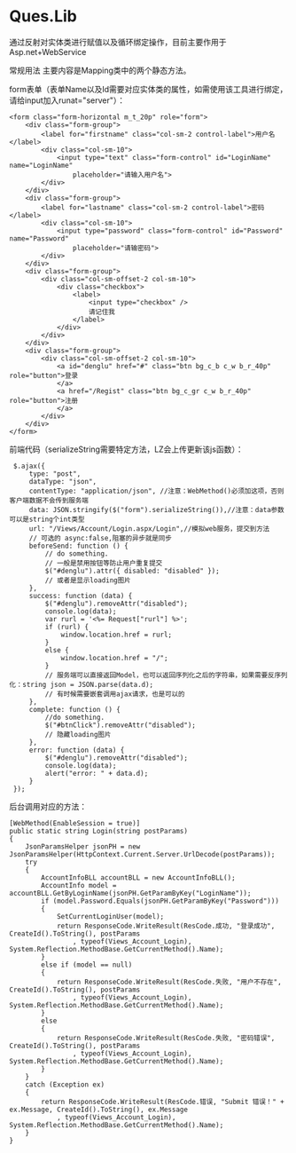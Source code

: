 # Ques.Lib
通过反射对实体类进行赋值以及循环绑定操作，目前主要作用于Asp.net+WebService

常规用法
主要内容是Mapping类中的两个静态方法。

form表单（表单Name以及Id需要对应实体类的属性，如需使用该工具进行绑定，请给input加入runat="server"）：

    <form class="form-horizontal m_t_20p" role="form">
        <div class="form-group">
            <label for="firstname" class="col-sm-2 control-label">用户名</label>
            <div class="col-sm-10">
                <input type="text" class="form-control" id="LoginName" name="LoginName"
                    placeholder="请输入用户名">
            </div>
        </div>
        <div class="form-group">
            <label for="lastname" class="col-sm-2 control-label">密码</label>
            <div class="col-sm-10">
                <input type="password" class="form-control" id="Password" name="Password"
                    placeholder="请输密码">
            </div>
        </div>
        <div class="form-group">
            <div class="col-sm-offset-2 col-sm-10">
                <div class="checkbox">
                    <label>
                        <input type="checkbox" />
                        请记住我
                    </label>
                </div>
            </div>
        </div>
        <div class="form-group">
            <div class="col-sm-offset-2 col-sm-10">
                <a id="denglu" href="#" class="btn bg_c_b c_w b_r_40p" role="button">登录
                </a>
                <a href="/Regist" class="btn bg_c_gr c_w b_r_40p" role="button">注册
                </a>
            </div>
        </div>
    </form>
前端代码（serializeString需要特定方法，LZ会上传更新该js函数）：

     $.ajax({
         type: "post",
         dataType: "json",
         contentType: "application/json", //注意：WebMethod()必须加这项，否则客户端数据不会传到服务端
         data: JSON.stringify($("form").serializeString()),//注意：data参数可以是string个int类型
         url: "/Views/Account/Login.aspx/Login",//模拟web服务，提交到方法
         // 可选的 async:false,阻塞的异步就是同步
         beforeSend: function () {
             // do something.
             // 一般是禁用按钮等防止用户重复提交
             $("#denglu").attr({ disabled: "disabled" });
             // 或者是显示loading图片
         },
         success: function (data) {
             $("#denglu").removeAttr("disabled");
             console.log(data);
             var rurl = '<%= Request["rurl"] %>';
             if (rurl) {
                 window.location.href = rurl;
             }
             else {
                 window.location.href = "/";
             }
             // 服务端可以直接返回Model，也可以返回序列化之后的字符串，如果需要反序列化：string json = JSON.parse(data.d);
             // 有时候需要嵌套调用ajax请求，也是可以的
         },
         complete: function () {
             //do something.
             $("#btnClick").removeAttr("disabled");
             // 隐藏loading图片
         },
         error: function (data) {
             $("#denglu").removeAttr("disabled");
             console.log(data);
             alert("error: " + data.d);
         }
     });

后台调用对应的方法：

    [WebMethod(EnableSession = true)]
    public static string Login(string postParams)
    {
        JsonParamsHelper jsonPH = new JsonParamsHelper(HttpContext.Current.Server.UrlDecode(postParams));
        try
        {
            AccountInfoBLL accountBLL = new AccountInfoBLL();
            AccountInfo model = accountBLL.GetByLoginName(jsonPH.GetParamByKey("LoginName"));
            if (model.Password.Equals(jsonPH.GetParamByKey("Password")))
            {
                SetCurrentLoginUser(model);
                return ResponseCode.WriteResult(ResCode.成功, "登录成功", CreateId().ToString(), postParams
                    , typeof(Views_Account_Login), System.Reflection.MethodBase.GetCurrentMethod().Name);
            }
            else if (model == null)
            {
                return ResponseCode.WriteResult(ResCode.失败, "用户不存在", CreateId().ToString(), postParams
                    , typeof(Views_Account_Login), System.Reflection.MethodBase.GetCurrentMethod().Name);
            }
            else
            {
                return ResponseCode.WriteResult(ResCode.失败, "密码错误", CreateId().ToString(), postParams
                    , typeof(Views_Account_Login), System.Reflection.MethodBase.GetCurrentMethod().Name);
            }
        }
        catch (Exception ex)
        {
            return ResponseCode.WriteResult(ResCode.错误, "Submit 错误！" + ex.Message, CreateId().ToString(), ex.Message
                , typeof(Views_Account_Login), System.Reflection.MethodBase.GetCurrentMethod().Name);
        }
    }
